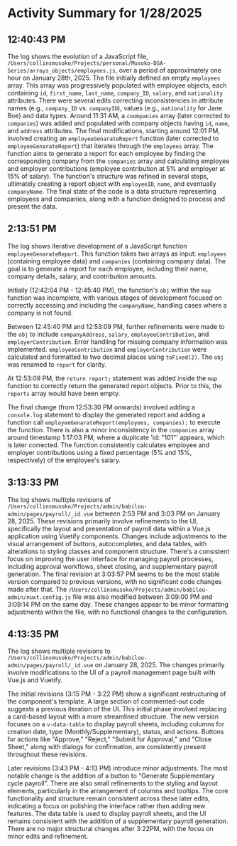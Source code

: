 # Activity Summary for 1/28/2025

## 12:40:43 PM
The log shows the evolution of a JavaScript file, `/Users/collinsmusoko/Projects/personal/Musoko-DSA-Series/arrays_objects/employees.js`,  over a period of approximately one hour on January 28th, 2025.  The file initially defined an empty `employees` array.  This array was progressively populated with employee objects, each containing  `id`, `first_name`, `last_name`, `company_ID`, `salary`, and `nationality` attributes.  There were several edits correcting inconsistencies in attribute names (e.g., `company_ID` vs. `companyID`), values (e.g., `nationality` for Jane Boe) and data types.   Around 11:31 AM, a `coompanies` array (later corrected to `companies`) was added and populated with company objects having `id`, `name`, and `address` attributes.  The final modifications, starting around 12:01 PM, involved creating an `employeeGenarateReport` function (later corrected to `employeeGenarateReport`) that iterates through the `employees` array. The function aims to generate a report for each employee by finding the corresponding company from the `companies` array and calculating employee and employer contributions (employee contribution at 5% and employer at 15% of salary).  The function's structure was refined in several steps, ultimately creating a report object with `employeeID`, `name`, and eventually `companyName`.  The final state of the code is a data structure representing employees and companies, along with a function designed to process and present the data.


## 2:13:51 PM
The log shows iterative development of a JavaScript function `employeeGenarateReport`.  This function takes two arrays as input: `employees` (containing employee data) and `companies` (containing company data). The goal is to generate a report for each employee, including their name, company details, salary, and contribution amounts.

Initially (12:42:04 PM - 12:45:40 PM), the function's `obj` within the `map` function was incomplete, with various stages of development focused on correctly accessing and including the `companyName`, handling cases where a company is not found.

Between 12:45:40 PM and 12:53:09 PM, further refinements were made to the `obj` to include `companyAddress`, `salary`, `employeeContribution`, and `employerContribution`.  Error handling for missing company information was implemented.  `employeeContribution` and `employerContribution` were calculated and formatted to two decimal places using `toFixed(2)`.  The `obj` was renamed to `report` for clarity.

At 12:53:09 PM,  the `return report;` statement was added inside the `map` function to correctly return the generated report objects.  Prior to this, the `reports` array would have been empty.

The final change (from 12:53:30 PM onwards) involved adding a `console.log` statement to display the generated report and adding a function call `employeeGenarateReport(employees, companies);` to execute the function.  There is also a minor inconsistency in the `companies` array around timestamp 1:17:03 PM, where a duplicate 'id: "101"' appears, which is later corrected.  The function consistently calculates employee and employer contributions using a fixed percentage (5% and 15%, respectively) of the employee's salary.


## 3:13:33 PM
The log shows multiple revisions of `/Users/collinsmusoko/Projects/admin/babilou-admin/pages/payroll/_id.vue` between 2:53 PM and 3:03 PM on January 28, 2025.  These revisions primarily involve refinements to the UI,  specifically the layout and presentation of payroll data within a Vue.js application using Vuetify components.  Changes include adjustments to the visual arrangement of buttons, autocompletes, and data tables, with alterations to styling classes and component structure. There's a consistent focus on improving the user interface for managing payroll processes, including approval workflows, sheet closing, and supplementary payroll generation.  The final revision at 3:03:57 PM seems to be the most stable version compared to previous versions, with no significant code changes made after that.  The `/Users/collinsmusoko/Projects/admin/babilou-admin/nuxt.config.js` file was also modified between 3:09:00 PM and 3:09:14 PM on the same day.  These changes appear to be minor formatting adjustments within the file, with no functional changes to the configuration.


## 4:13:35 PM
The log shows multiple revisions to `/Users/collinsmusoko/Projects/admin/babilou-admin/pages/payroll/_id.vue` on January 28, 2025.  The changes primarily involve modifications to the UI of a payroll management page built with Vue.js and Vuetify.

The initial revisions (3:15 PM - 3:22 PM)  show a significant restructuring of the component's template.  A large section of commented-out code suggests a previous iteration of the UI. This initial phase involved replacing a card-based layout with a more streamlined structure.  The new version focuses on a `v-data-table` to display payroll sheets, including columns for creation date, type (Monthly/Supplementary), status, and actions.  Buttons for actions like "Approve," "Reject," "Submit for Approval," and "Close Sheet," along with dialogs for confirmation, are consistently present throughout these revisions.

Later revisions (3:43 PM - 4:13 PM) introduce minor adjustments. The most notable change is the addition of a button to  "Generate Supplementary cycle payroll".  There are also small refinements to the styling and layout elements, particularly in the arrangement of columns and tooltips.  The core functionality and structure remain consistent across these later edits, indicating a focus on polishing the interface rather than adding new features.  The data table is used to display payroll sheets, and the UI remains consistent with the addition of a supplementary payroll generation.  There are no major structural changes after 3:22PM, with the focus on minor edits and refinement.
